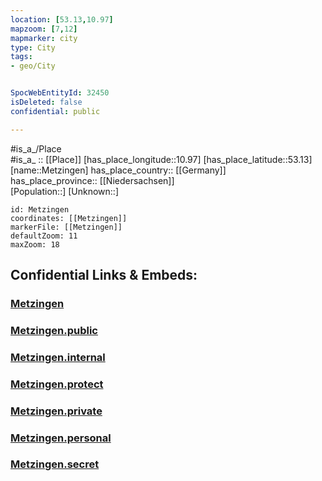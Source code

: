 ```yaml
---
location: [53.13,10.97] 
mapzoom: [7,12] 
mapmarker: city 
type: City
tags:
- geo/City


SpocWebEntityId: 32450
isDeleted: false
confidential: public

---
```

#is_a_/Place  
#is_a_ :: [[Place]] 
[has_place_longitude::10.97] 
[has_place_latitude::53.13] 
[name::Metzingen] 
has_place_country:: [[Germany]]  
has_place_province:: [[Niedersachsen]]  
[Population::] 
[Unknown::] 


```leaflet
id: Metzingen
coordinates: [[Metzingen]] 
markerFile: [[Metzingen]] 
defaultZoom: 11 
maxZoom: 18
```


## Confidential Links & Embeds: 

### [Metzingen](/_Standards/Earth/Continent/Europe/Europe~Central/Germany/Germany~West/Niedersachsen/counties~Niedersachsen/Lüchow-Dannenberg/cities~Lüchow-Dannenberg/Elbtalaue/Metzingen.md) 

### [Metzingen.public](/_public/Earth/Continent/Europe/Europe~Central/Germany/Germany~West/Niedersachsen/counties~Niedersachsen/Lüchow-Dannenberg/cities~Lüchow-Dannenberg/Elbtalaue/Metzingen.public.md) 

### [Metzingen.internal](/_internal/Earth/Continent/Europe/Europe~Central/Germany/Germany~West/Niedersachsen/counties~Niedersachsen/Lüchow-Dannenberg/cities~Lüchow-Dannenberg/Elbtalaue/Metzingen.internal.md) 

### [Metzingen.protect](/_protect/Earth/Continent/Europe/Europe~Central/Germany/Germany~West/Niedersachsen/counties~Niedersachsen/Lüchow-Dannenberg/cities~Lüchow-Dannenberg/Elbtalaue/Metzingen.protect.md) 

### [Metzingen.private](/_private/Earth/Continent/Europe/Europe~Central/Germany/Germany~West/Niedersachsen/counties~Niedersachsen/Lüchow-Dannenberg/cities~Lüchow-Dannenberg/Elbtalaue/Metzingen.private.md) 

### [Metzingen.personal](/_personal/Earth/Continent/Europe/Europe~Central/Germany/Germany~West/Niedersachsen/counties~Niedersachsen/Lüchow-Dannenberg/cities~Lüchow-Dannenberg/Elbtalaue/Metzingen.personal.md) 

### [Metzingen.secret](/_secret/Earth/Continent/Europe/Europe~Central/Germany/Germany~West/Niedersachsen/counties~Niedersachsen/Lüchow-Dannenberg/cities~Lüchow-Dannenberg/Elbtalaue/Metzingen.secret.md)

